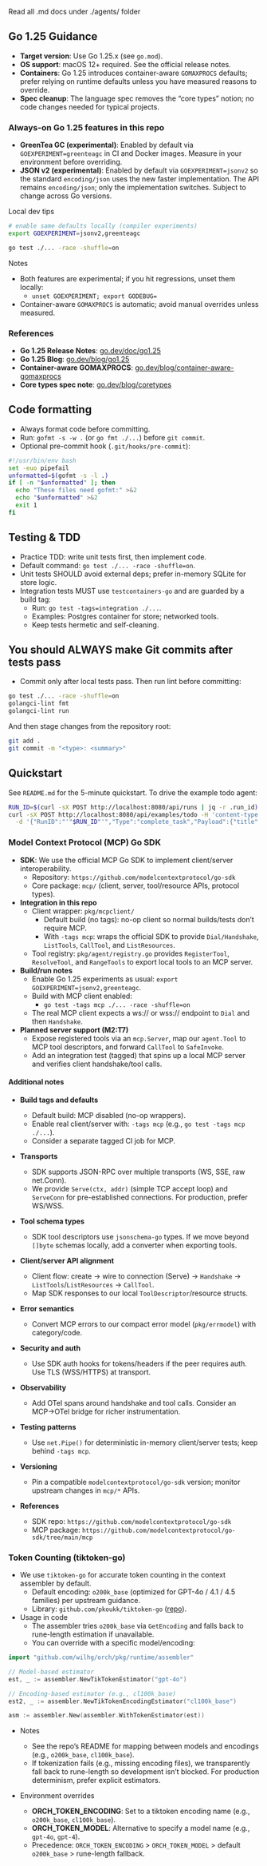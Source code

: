 Read all .md docs under ./agents/ folder

## Go 1.25 Guidance

- **Target version**: Use Go 1.25.x (see `go.mod`).
- **OS support**: macOS 12+ required. See the official release notes.
- **Containers**: Go 1.25 introduces container-aware `GOMAXPROCS` defaults; prefer relying on runtime defaults unless you have measured reasons to override.
- **Spec cleanup**: The language spec removes the “core types” notion; no code changes needed for typical projects.

### Always-on Go 1.25 features in this repo

- **GreenTea GC (experimental)**: Enabled by default via `GOEXPERIMENT=greenteagc` in CI and Docker images. Measure in your environment before overriding.
- **JSON v2 (experimental)**: Enabled by default via `GOEXPERIMENT=jsonv2` so the standard `encoding/json` uses the new faster implementation. The API remains `encoding/json`; only the implementation switches. Subject to change across Go versions.

Local dev tips

```bash
# enable same defaults locally (compiler experiments)
export GOEXPERIMENT=jsonv2,greenteagc

go test ./... -race -shuffle=on
```

Notes
- Both features are experimental; if you hit regressions, unset them locally:
  - `unset GOEXPERIMENT; export GODEBUG=`
- Container-aware `GOMAXPROCS` is automatic; avoid manual overrides unless measured.

### References
- **Go 1.25 Release Notes**: [go.dev/doc/go1.25](https://go.dev/doc/go1.25)
- **Go 1.25 Blog**: [go.dev/blog/go1.25](https://go.dev/blog/go1.25)
- **Container-aware GOMAXPROCS**: [go.dev/blog/container-aware-gomaxprocs](https://go.dev/blog/container-aware-gomaxprocs)
- **Core types spec note**: [go.dev/blog/coretypes](https://go.dev/blog/coretypes)

## Code formatting

- Always format code before committing.
- Run: `gofmt -s -w .` (or `go fmt ./...`) before `git commit`.
- Optional pre-commit hook (`.git/hooks/pre-commit`):

```bash
#!/usr/bin/env bash
set -euo pipefail
unformatted=$(gofmt -s -l .)
if [ -n "$unformatted" ]; then
  echo "These files need gofmt:" >&2
  echo "$unformatted" >&2
  exit 1
fi
```

## Testing & TDD

- Practice TDD: write unit tests first, then implement code.
- Default command: `go test ./... -race -shuffle=on`.
- Unit tests SHOULD avoid external deps; prefer in-memory SQLite for store logic.
- Integration tests MUST use `testcontainers-go` and are guarded by a build tag:
  - Run: `go test -tags=integration ./...`.
  - Examples: Postgres container for store; networked tools.
  - Keep tests hermetic and self-cleaning.

## You should ALWAYS make Git commits after tests pass

- Commit only after local tests pass. Then run lint before committing:

```bash
go test ./... -race -shuffle=on
golangci-lint fmt
golangci-lint run
```

And then stage changes from the repository root:
```bash
git add .
git commit -m "<type>: <summary>"
```

## Quickstart

See `README.md` for the 5-minute quickstart. To drive the example todo agent:

```bash
RUN_ID=$(curl -sX POST http://localhost:8080/api/runs | jq -r .run_id)
curl -sX POST http://localhost:8080/api/examples/todo -H 'content-type: application/json' \
  -d '{"RunID":"'"$RUN_ID"'","Type":"complete_task","Payload":{"title":"demo"}}'
```

### Model Context Protocol (MCP) Go SDK

- **SDK**: We use the official MCP Go SDK to implement client/server interoperability.
  - Repository: `https://github.com/modelcontextprotocol/go-sdk`
  - Core package: `mcp/` (client, server, tool/resource APIs, protocol types).
- **Integration in this repo**
  - Client wrapper: `pkg/mcpclient/`
    - Default build (no tags): no-op client so normal builds/tests don’t require MCP.
    - With `-tags mcp`: wraps the official SDK to provide `Dial/Handshake`, `ListTools`, `CallTool`, and `ListResources`.
  - Tool registry: `pkg/agent/registry.go` provides `RegisterTool`, `ResolveTool`, and `RangeTools` to export local tools to an MCP server.
- **Build/run notes**
  - Enable Go 1.25 experiments as usual: `export GOEXPERIMENT=jsonv2,greenteagc`.
  - Build with MCP client enabled:
    - `go test -tags mcp ./... -race -shuffle=on`
  - The real MCP client expects a ws:// or wss:// endpoint to `Dial` and then `Handshake`.
- **Planned server support (M2:T7)**
  - Expose registered tools via an `mcp.Server`, map our `agent.Tool` to MCP tool descriptors, and forward `CallTool` to `SafeInvoke`.
  - Add an integration test (tagged) that spins up a local MCP server and verifies client handshake/tool calls.

#### Additional notes

- **Build tags and defaults**
  - Default build: MCP disabled (no-op wrappers).
  - Enable real client/server with: `-tags mcp` (e.g., `go test -tags mcp ./...`).
  - Consider a separate tagged CI job for MCP.

- **Transports**
  - SDK supports JSON-RPC over multiple transports (WS, SSE, raw net.Conn).
  - We provide `Serve(ctx, addr)` (simple TCP accept loop) and `ServeConn` for pre-established connections. For production, prefer WS/WSS.

- **Tool schema types**
  - SDK tool descriptors use `jsonschema-go` types. If we move beyond `[]byte` schemas locally, add a converter when exporting tools.

- **Client/server API alignment**
  - Client flow: create → wire to connection (Serve) → `Handshake` → `ListTools`/`ListResources` → `CallTool`.
  - Map SDK responses to our local `ToolDescriptor`/resource structs.

- **Error semantics**
  - Convert MCP errors to our compact error model (`pkg/errmodel`) with category/code.

- **Security and auth**
  - Use SDK auth hooks for tokens/headers if the peer requires auth. Use TLS (WSS/HTTPS) at transport.

- **Observability**
  - Add OTel spans around handshake and tool calls. Consider an MCP→OTel bridge for richer instrumentation.

- **Testing patterns**
  - Use `net.Pipe()` for deterministic in-memory client/server tests; keep behind `-tags mcp`.

- **Versioning**
  - Pin a compatible `modelcontextprotocol/go-sdk` version; monitor upstream changes in `mcp/*` APIs.

- **References**
  - SDK repo: `https://github.com/modelcontextprotocol/go-sdk`
  - MCP package: `https://github.com/modelcontextprotocol/go-sdk/tree/main/mcp`

### Token Counting (tiktoken-go)

- We use `tiktoken-go` for accurate token counting in the context assembler by default.
  - Default encoding: `o200k_base` (optimized for GPT-4o / 4.1 / 4.5 families) per upstream guidance.
  - Library: `github.com/pkoukk/tiktoken-go` ([repo](https://github.com/pkoukk/tiktoken-go)).
- Usage in code
  - The assembler tries `o200k_base` via `GetEncoding` and falls back to rune-length estimation if unavailable.
  - You can override with a specific model/encoding:

```go
import "github.com/wilhg/orch/pkg/runtime/assembler"

// Model-based estimator
est, _ := assembler.NewTikTokenEstimator("gpt-4o")

// Encoding-based estimator (e.g., cl100k_base)
est2, _ := assembler.NewTikTokenEncodingEstimator("cl100k_base")

asm := assembler.New(assembler.WithTokenEstimator(est))
```

- Notes
  - See the repo’s README for mapping between models and encodings (e.g., `o200k_base`, `cl100k_base`).
  - If tokenization fails (e.g., missing encoding files), we transparently fall back to rune-length so development isn’t blocked. For production determinism, prefer explicit estimators.

- Environment overrides
  - **ORCH_TOKEN_ENCODING**: Set to a tiktoken encoding name (e.g., `o200k_base`, `cl100k_base`).
  - **ORCH_TOKEN_MODEL**: Alternative to specify a model name (e.g., `gpt-4o`, `gpt-4`).
  - Precedence: `ORCH_TOKEN_ENCODING` > `ORCH_TOKEN_MODEL` > default `o200k_base` > rune-length fallback.
